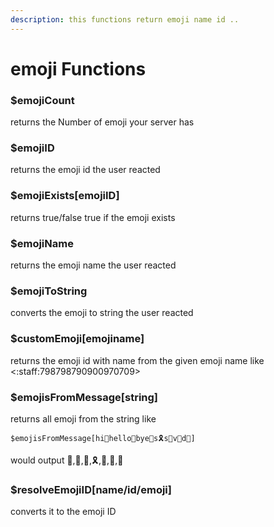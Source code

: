 ```yaml
---
description: this functions return emoji name id ..
---
```


# emoji Functions

### $emojiCount

returns the Number of emoji your server has

### $emojiID

returns the emoji id the user reacted

### $emojiExists\[emojiID\]

returns true/false true if the emoji exists

### $emojiName

returns the emoji name the user reacted

### $emojiToString

converts the emoji to string the user reacted

### $customEmoji\[emojiname\]

returns the emoji id with name from the given emoji name like &lt;:staff:798798790900970709&gt;

### $emojisFromMessage\[string\]

returns all emoji from the string like 

`$emojisFromMessage[hi🎋hello🎫bye🧵s🎗s🎍v🎐d🎠]`

would output 🎋,🎫,🧵,🎗,🎍,🎐,🎠

### $resolveEmojiID\[name/id/emoji\]

converts  it to the emoji ID


